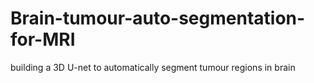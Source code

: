 # Brain-tumour-auto-segmentation-for-MRI
 building a 3D U-net to automatically segment tumour regions in brain
